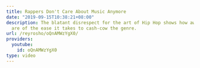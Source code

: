 ```yaml
---
title: Rappers Don't Care About Music Anymore
date: "2019-09-15T10:38:21+08:00"
description: The blatant disrespect for the art of Hip Hop shows how aware people
  are of the ease it takes to cash-cow the genre.
url: /reyrosho/oQnAMWzYgX0/
providers:
  youtube:
    id: oQnAMWzYgX0
type: video
---
```

